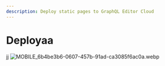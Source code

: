```yaml
---
description: Deploy static pages to GraphQL Editor Cloud
---
```


# Deployaa
jj
![MOBILE_6b4be3b6-0607-457b-91ad-ca3085f6ac0a.webp](/mdtx-cms-folder/images/MOBILE_6b4be3b6-0607-457b-91ad-ca3085f6ac0a.webp)